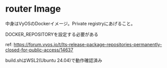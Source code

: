 # router Image

中身はVyOSのDockerイメージ。Private registryにあげること。

DOCKER_REPOSITORYを設定する必要がある

ref: https://forum.vyos.io/t/lts-release-package-repositories-permanently-closed-for-public-access/14637

build.shはWSL2(Ubuntu 24.04)で動作確認済み
